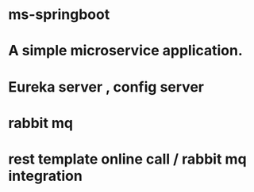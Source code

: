 # ms-springboot
# A simple microservice application.
# Eureka server , config server
# rabbit mq
# rest template online call / rabbit mq integration

